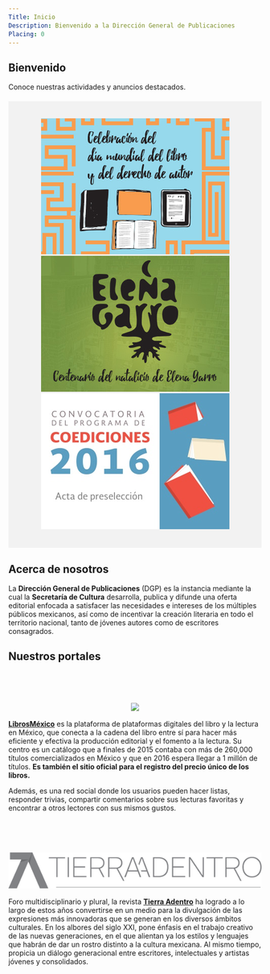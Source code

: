 ```yaml
---
Title: Inicio
Description: Bienvenido a la Dirección General de Publicaciones
Placing: 0
---
```


## Bienvenido

Conoce nuestras actividades y anuncios destacados.

<div style="background-color:#f2f2f2; padding:20px;margin:20px 0;">
<p style="text-align:center"><a href="/dml2016"><img alt="Día Mundial del Libro 2016" src="assets/banner-dml.jpg"></a> <a href="/elenagarro"><img alt="Centenario del natalicio de Elena Garro" src="assets/banner-elena-garro.jpg"></a> <a href="http://pro.librosmexico.mx/inicio/blog/acta-de-preseleccion-convocatoria-de-coediciones-"><img alt="Acta de preselección de la convocatoria de Coediciones 2015" src="assets/banner-preseleccion.jpg"></a></p>
</div>


## Acerca de nosotros

La **Dirección General de Publicaciones** (DGP) es la instancia mediante la cual la **Secretaría de Cultura** desarrolla, publica y difunde una oferta editorial enfocada a satisfacer las necesidades e intereses de los múltiples públicos mexicanos, así como de incentivar la creación literaria en todo el territorio nacional, tanto de jóvenes autores como de escritores consagrados.

## Nuestros portales

<div style="margin-top:80px;">
<p style="text-align:center"><a href="http://librosmexico.mx"> <img src="https://librosmexico.mx/assets/images/librosmexico.svg"></a></p>
<p><a href="http://librosmexico.mx"><b>LibrosMéxico</b></a> es la plataforma de plataformas digitales del libro y la lectura en México, que conecta a la cadena del libro entre sí para hacer más eficiente y efectiva la producción editorial y el fomento a la lectura. Su centro es un catálogo que a finales de 2015 contaba con más de 260,000 títulos comercializados en México y que en 2016 espera llegar a 1 millón de títulos. <b>Es también el sitio oficial para el registro del precio único de los libros.</b></p>
<p >Además, es una red social donde los usuarios pueden hacer listas, responder trivias, compartir comentarios sobre sus lecturas favoritas y encontrar a otros lectores con sus mismos gustos.</p>
</div>

<div style="margin-top:80px;">
<p style="text-align:center"><a href="http://www.tierraadentro.cultura.gob.mx/"><img src="assets/TAnew2.png"></a></p>
<p>Foro multidisciplinario y plural, la revista <a href="http://www.tierraadentro.cultura.gob.mx/"><b>Tierra Adentro</b></a> ha logrado a lo largo de estos años convertirse en un medio para la divulgación de las expresiones más innovadoras que se generan en los diversos ámbitos culturales. En los albores del siglo XXI, pone énfasis en el trabajo creativo de las nuevas generaciones, en el que alientan ya los estilos y lenguajes que habrán de dar un rostro distinto a la cultura mexicana. Al mismo tiempo, propicia un diálogo generacional entre escritores, intelectuales y artistas jóvenes y consolidados.</p>
</div>

